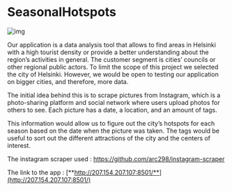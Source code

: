 # SeasonalHotspots

![img](https://lh3.googleusercontent.com/o36hhZyiw-VoOtPkxbapylbql4UDX8tEn-5A8tMCeVnGqXnUKpiWNfxiif_2kcpHLFHVh4qH6y6k3CO-u5vDvBv0x4EgZZ7yMCWrah9GdP58GnLAq93hsz68btH9dJd2nfw2AVjw)

 Our application is a data analysis tool that allows to find areas in Helsinki with a high tourist density or provide a better understanding about the region’s activities in general. The customer segment is cities’ councils or other regional public actors. To limit the scope of this project we selected the city of Helsinki. However, we would be open to testing our application on bigger cities, and therefore, more data. 

The initial idea behind this is to scrape pictures from Instagram, which is a photo-sharing platform and social network where users upload photos for others to see. Each picture has a date, a location, and an amount of tags. 

This information would allow us to figure out the city’s hotspots for each season based on the date when the picture was taken. The tags would be useful to sort out the different attractions of the city and the centers of interest. 

The instagram scraper used : https://github.com/arc298/instagram-scraper

The link to the app :  [**http://207.154.207.107:8501/**](http://207.154.207.107:8501/)

